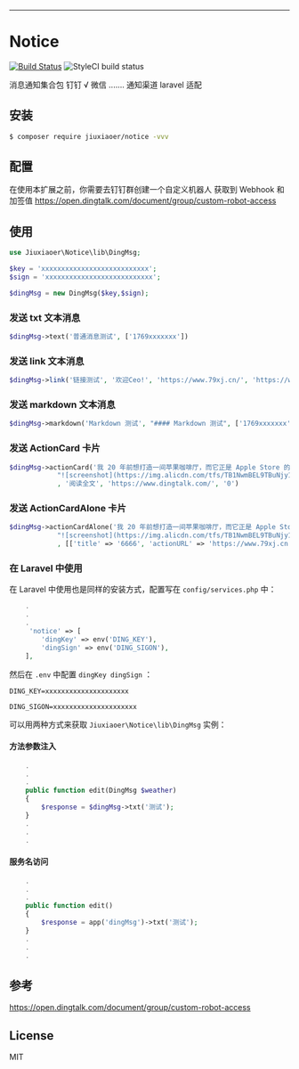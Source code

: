 ---

# Notice

[![Build Status](https://github.com/jiuxiaoer/notice/actions/workflows/test.yml/badge.svg)](https://github.com/jiuxiaoer/weather/actions)
![StyleCI build status](https://github.styleci.io/repos/460353935/shield)

消息通知集合包 钉钉 √ 微信 ....... 通知渠道  laravel 适配 

## 安装

```sh
$ composer require jiuxiaoer/notice -vvv
```

## 配置

在使用本扩展之前，你需要去钉钉群创建一个自定义机器人 获取到 Webhook 和 加签值
https://open.dingtalk.com/document/group/custom-robot-access

## 使用

```php
use Jiuxiaoer\Notice\lib\DingMsg;

$key = 'xxxxxxxxxxxxxxxxxxxxxxxxxxx';
$sign = 'xxxxxxxxxxxxxxxxxxxxxxxxxxx';

$dingMsg = new DingMsg($key,$sign);
```

### 发送 txt 文本消息
```php
$dingMsg->text('普通消息测试', ['1769xxxxxxx'])
```

### 发送 link 文本消息
```php
$dingMsg->link('链接测试', '欢迎Ceo!', 'https://www.79xj.cn/', 'https://www.79xj.cn/usr/uploads/2021/03/44950235.jpg')
```

### 发送 markdown 文本消息
```php
$dingMsg->markdown('Markdown 测试', "#### Markdown 测试", ['1769xxxxxxx'])
```

### 发送 ActionCard 卡片
```php
$dingMsg->actionCard('我 20 年前想打造一间苹果咖啡厅，而它正是 Apple Store 的前身',
            "![screenshot](https://img.alicdn.com/tfs/TB1NwmBEL9TBuNjy1zbXXXpepXa-2400-1218.png) \n\n #### 乔布斯 20 年前想打造的苹果咖啡厅 \n\n Apple Store 的设计正从原来满满的科技感走向生活化，而其生活化的走向其实可以追溯到 20 年前苹果一个建立咖啡馆的计划"
            , '阅读全文', 'https://www.dingtalk.com/', '0')
```

### 发送 ActionCardAlone 卡片
```php
$dingMsg->actionCardAlone('我 20 年前想打造一间苹果咖啡厅，而它正是 Apple Store 的前身',
            "![screenshot](https://img.alicdn.com/tfs/TB1NwmBEL9TBuNjy1zbXXXpepXa-2400-1218.png) \n\n #### 乔布斯 20 年前想打造的苹果咖啡厅 \n\n Apple Store 的设计正从原来满满的科技感走向生活化，而其生活化的走向其实可以追溯到 20 年前苹果一个建立咖啡馆的计划"
            , [['title' => '6666', 'actionURL' => 'https://www.79xj.cn'], ['title' => '6666', 'actionURL' => 'https://www.79xj.cn']])
```
### 在 Laravel 中使用

在 Laravel 中使用也是同样的安装方式，配置写在 `config/services.php` 中：
```php
	.
	.
	.
	 'notice' => [
		'dingKey' => env('DING_KEY'),
		'dingSign' => env('DING_SIGON'),
    ],
```
然后在 `.env` 中配置 `dingKey dingSign` ：

```env
DING_KEY=xxxxxxxxxxxxxxxxxxxxx

DING_SIGON=xxxxxxxxxxxxxxxxxxxxx
```
可以用两种方式来获取 `Jiuxiaoer\Notice\lib\DingMsg` 实例：

#### 方法参数注入

```php
	.
	.
	.
	public function edit(DingMsg $weather) 
	{
		$response = $dingMsg->txt('测试');
	}
	.
	.
	.
```

#### 服务名访问

```php
	.
	.
	.
	public function edit() 
	{
		$response = app('dingMsg')->txt('测试');
	}
	.
	.
	.

```
## 参考
https://open.dingtalk.com/document/group/custom-robot-access
## License

MIT